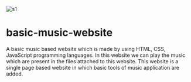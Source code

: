 ![s1](https://user-images.githubusercontent.com/83616498/178488240-e2ab6e92-a885-4b2e-a89a-9dbe89b4e7e5.jpg)
# basic-music-website
A basic music based website which is made by using HTML, CSS, JavaScript programming languages.
In this website we can play the music which are present in the files attached to this website.
This website is a single page based website in which basic tools of music application are added.
